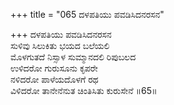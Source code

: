 +++
title = "065 ದಳಪತಿಯು ಪವಡಿಸಿದನರಸನ"

+++
ದಳಪತಿಯು ಪವಡಿಸಿದನರಸನ  
ಸುಳಿವು ಸಿಲುಕಿತು ಭಯದ ಬಲೆಯಲಿ  
ಮೊಳಗುತದೆ ನಿಸ್ಸಾಳ ಸುಮ್ಮಾನದಲಿ ರಿಪುಬಲದ  
ಉಳಿದರೋ ಗುರುಸೂನು ಕೃಪರೇ  
ನಳಿದರೋ ಪಾಳೆಯದೊಳಗೆ ರಥ  
ವಿಳಿದರೋ ತಾನೇನೆನುತ ಚಿಂತಿಸಿತು ಕುರುಸೇನೆ      ॥65॥